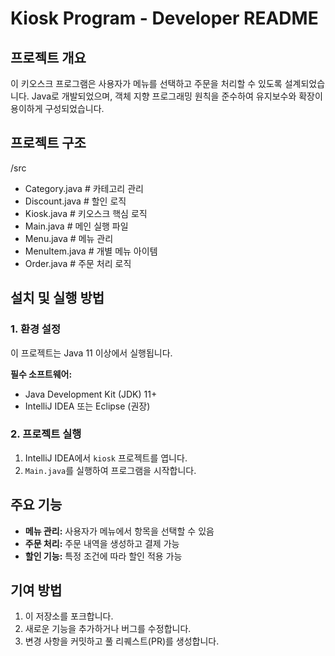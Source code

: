 # Kiosk Program - Developer README

## 프로젝트 개요

이 키오스크 프로그램은 사용자가 메뉴를 선택하고 주문을 처리할 수 있도록 설계되었습니다. Java로 개발되었으며, 객체 지향 프로그래밍 원칙을 준수하여 유지보수와 확장이 용이하게 구성되었습니다.

## 프로젝트 구조

/src
- Category.java      # 카테고리 관리
- Discount.java      # 할인 로직
- Kiosk.java         # 키오스크 핵심 로직
- Main.java          # 메인 실행 파일
- Menu.java          # 메뉴 관리
- MenuItem.java      # 개별 메뉴 아이템
- Order.java         # 주문 처리 로직


## 설치 및 실행 방법

### 1. 환경 설정

이 프로젝트는 Java 11 이상에서 실행됩니다.

**필수 소프트웨어:**

- Java Development Kit (JDK) 11+
- IntelliJ IDEA 또는 Eclipse (권장)

### 2. 프로젝트 실행

1. IntelliJ IDEA에서 `kiosk` 프로젝트를 엽니다.
2. `Main.java`를 실행하여 프로그램을 시작합니다.

## 주요 기능

- **메뉴 관리:** 사용자가 메뉴에서 항목을 선택할 수 있음
- **주문 처리:** 주문 내역을 생성하고 결제 가능
- **할인 기능:** 특정 조건에 따라 할인 적용 가능

## 기여 방법

1. 이 저장소를 포크합니다.
2. 새로운 기능을 추가하거나 버그를 수정합니다.
3. 변경 사항을 커밋하고 풀 리퀘스트(PR)를 생성합니다.


